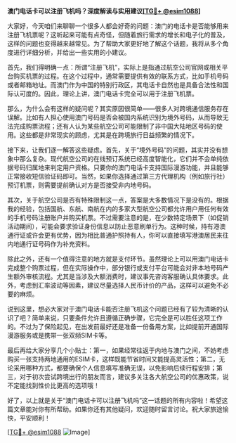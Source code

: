 **澳门电话卡可以注册飞机吗？深度解读与实用建议[[TG💪+ @esim1088](https://t.me/s/esim1088)]**

大家好，今天咱们来聊聊一个很多人都会好奇的问题：澳门的电话卡是否能够用来注册飞机票呢？这听起来可能有点奇怪，但随着旅行需求的增长和电子化的普及，这样的问题也变得越来越常见。为了帮助大家更好地了解这个话题，我将从多个角度进行详细分析，并给出一些实用的小建议。

首先，我们得明确一点：所谓“注册飞机”，实际上是指通过航空公司官网或相关平台购买机票的过程。在这个过程中，通常需要提供有效的联系方式，比如手机号码或者邮箱地址。而澳门作为中国的特别行政区，其电话卡自然也是具备合法性和国际认可度的。因此，理论上讲，澳门电话卡完全可以用于注册飞机票。

那么，为什么会有这样的疑问呢？其实原因很简单——很多人对跨境通信服务存在误解。比如有人担心使用澳门号码是否会被国内系统识别为境外号码，从而导致无法完成购票流程；还有人认为某些航空公司可能限制了非中国大陆地区号码的使用。这些都是非常现实的顾虑，尤其是在跨境旅行日益频繁的情况下。

接下来，让我们逐一解答这些疑虑。首先，关于“境外号码”的问题，其实并没有想象中那么复杂。现代航空公司的在线预订系统已经高度智能化，它们并不会单纯依据号码归属地来判定用户资格。只要你的澳门电话卡支持国际漫游功能，并且能够正常接收短信验证码即可。当然，如果你选择通过第三方代理机构（例如旅行社）预订机票，则需要提前确认对方是否接受非内地号码。

其次，关于航空公司是否有特殊限制这一点，答案是大多数情况下是没有的。根据我的经验，包括国航、东航、南航在内的多家大型航空公司都允许用户用任何有效的手机号码注册账户并购买机票。不过需要注意的是，在少数特定场景下（如促销活动期间），可能会要求验证身份信息以防止恶意刷单行为。这种时候，持有港澳通行证或许会更有优势，因为相比普通护照持有人，你可以直接填写港澳居民来往内地通行证号码作为补充资料。

除此之外，还有一个值得注意的地方就是支付环节。虽然理论上可以用澳门电话卡完成整个购票过程，但在实际操作中，部分银行或支付平台可能会对非本地号码产生额外审核流程。尤其是当涉及大额消费时，建议事先咨询客服确认具体要求。此外，考虑到汇率波动等因素，建议尽量选择人民币计价的产品，这样可以避免不必要的麻烦。

说到这里，想必大家对于澳门电话卡能否注册飞机这个问题已经有了较为清晰的认识了吧？简单来说，只要条件允许且遵循正确步骤，它完全是可以胜任这项工作的。不过为了保险起见，在出发前最好还是准备一份备用方案，比如提前开通国际漫游服务或是携带一张双频SIM卡等。

最后再给大家分享几个小贴士：第一，如果经常往返于内地与澳门之间，不妨考虑购买一张支持两地通用的ESIM卡，这样既能节省时间又能提高灵活性；第二，无论采用哪种方式，都要确保个人信息填写准确无误，以免影响后续行程安排；第三，对于初次尝试跨境出行的朋友而言，建议多关注各大航空公司的优惠政策，说不定能找到性价比更高的选项哦！

好了，以上就是关于“澳门电话卡可以注册飞机吗”这一话题的所有内容啦！希望这篇文章能对你有所帮助。如果你还有其他疑问，欢迎随时留言讨论。祝大家旅途愉快，平安顺利！

[[TG💪+ @esim1088](https://t.me/s/esim1088) ![Image](https://i.postimg.cc/4NQfJmqS/Snipaste-2025-05-13-00-14-12.png)]